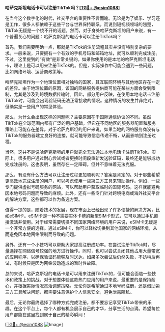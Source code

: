 **哈萨克斯坦电话卡可以注册TikTok吗？[[TG💪+ @esim1088](https://t.me/s/esim1088)]**

在当今这个数字化的时代，社交平台的重要性不言而喻。无论是为了娱乐、学习还是工作，很多人都依赖于这些平台与世界保持联系。而说到短视频领域的翘楚，TikTok无疑是一个绕不开的话题。然而，对于身处哈萨克斯坦的用户来说，有一个普遍关心的问题：哈萨克斯坦的电话卡可以注册TikTok吗？

首先，我们需要明确一点，那就是TikTok的注册流程其实并没有特别复杂的要求。一般来说，只要拥有一个有效的手机号码和邮箱地址，就可以顺利完成注册。不过，这里提到的“有效”是非常关键的。如果你使用的是本地的哈萨克斯坦电话卡，理论上是可以用来注册TikTok的。但是，实际操作中可能会遇到一些问题，比如网络环境、运营商政策等。

哈萨克斯坦作为一个地理位置相对独特的国家，其互联网环境与其他地区存在一定的差异。由于地理位置的原因，该国的网络服务提供商可能在某些方面会受到限制，尤其是涉及到跨境数据传输时。因此，部分用户反映，在使用本地电话卡注册TikTok时，可能会出现验证码无法正常接收的情况。这种情况的发生并非绝对，但确实是一些用户的常见体验。

那么，为什么会出现这样的问题呢？主要原因在于国际通信协议的不同。虽然TikTok在全球范围内都有广泛的用户基础，但它在不同地区的服务器配置和服务策略上可能存在差异。对于哈萨克斯坦的用户来说，如果当地的网络服务商没有与TikTok的服务器建立良好的连接，就可能导致信息传递不畅，从而影响到注册过程。

当然，这并不是说哈萨克斯坦的用户就完全无法通过本地电话卡注册TikTok。实际上，很多用户通过耐心尝试或者更换时间段重新发送验证码，最终还是能够成功完成注册的。这也表明，虽然存在一定障碍，但并不意味着无法克服。

那么，有没有什么方法可以让注册过程更加顺利呢？答案是肯定的。对于那些希望更高效地完成注册的用户，可以考虑使用一些第三方工具来辅助操作。例如，一些专门提供虚拟号码服务的网站，可以帮助用户获取临时的国际号码，这样就能避免因本地号码问题而导致的麻烦。此外，还有一些专门针对跨境电商或海外社交平台的解决方案，这些都可以作为备选方案。

值得一提的是，随着技术的发展，现在市面上已经出现了许多便捷的解决方案，比如eSIM卡。eSIM卡是一种不需要实体卡槽的新型SIM卡形式，它可以通过手机直接激活并使用。对于经常需要切换不同国家网络环境的用户来说，eSIM卡无疑是一个非常方便的选择。通过eSIM卡，你可以轻松切换到其他国家的网络环境，从而避免因本地网络限制而导致的问题。

另外，还有一个小技巧可以帮助大家提高注册成功率。在尝试注册TikTok时，尽量选择在网络信号较强的地方进行操作。同时，也可以尝试关闭其他占用大量带宽的应用程序，以确保验证码能够及时送达。如果多次尝试后仍然失败，不妨稍后再试，有时候只是因为网络波动造成的暂时性故障。

总的来说，哈萨克斯坦的电话卡是可以用来注册TikTok的，但可能会面临一些技术和政策上的挑战。对于想要体验这款热门应用的用户来说，最重要的是保持耐心，并根据实际情况灵活调整策略。无论你是希望通过本地号码注册，还是借助第三方工具解决问题，都需要注意保护个人信息安全，避免泄露隐私。

最后，无论你最终选择了哪种方式完成注册，都不要忘记享受TikTok带来的乐趣。在这个平台上，每个人都有机会展示自己的才华，分享生活的点滴。希望每位用户都能在这里找到属于自己的精彩瞬间！

[[TG💪+ @esim1088](https://t.me/s/esim1088) ![Image](https://i.postimg.cc/4NQfJmqS/Snipaste-2025-05-13-00-14-12.png)]